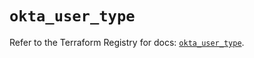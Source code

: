 # `okta_user_type`

Refer to the Terraform Registry for docs: [`okta_user_type`](https://registry.terraform.io/providers/okta/okta/4.11.0/docs/resources/user_type).
